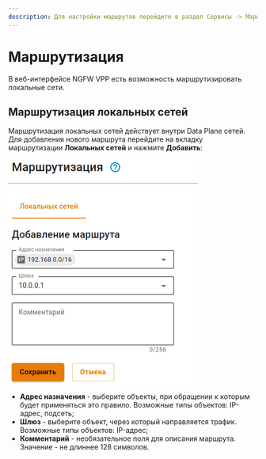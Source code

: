 ```yaml
---
description: Для настройки маршрутов перейдите в раздел Сервисы -> Маршрутизация.
---
```


# Маршрутизация

В веб-интерфейсе NGFW VPP есть возможность маршрутизировать локальные сети.

## Маршрутизация локальных сетей

Маршрутизация локальных сетей действует внутри Data Plane сетей. Для добавления нового маршрута перейдите на вкладку маршрутизации **Локальных сетей** и нажмите **Добавить**:

![](/.gitbook/assets/routing-local.png)

* **Адрес назначения** - выберите объекты, при обращении к которым будет применяться это правило. Возможные типы объектов: IP-адрес, подсеть;
* **Шлюз** - выберите объект, через который направляется трафик. Возможные типы объектов: IP-адрес;
* **Комментарий** - необязательное поля для описания маршрута. Значение - не длиннее 128 символов.